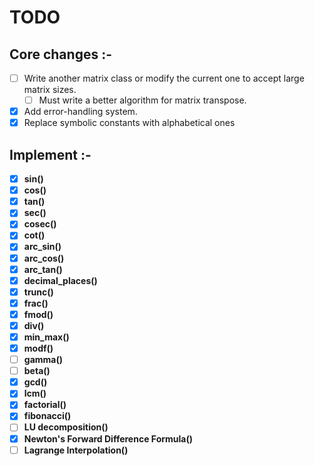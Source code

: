 # TODO

## Core changes :-

- [ ] Write another matrix class or modify the current one to accept large matrix sizes.
  - [ ] Must write a better algorithm for matrix transpose.

- [x] Add error-handling system.
- [x] Replace symbolic constants with alphabetical ones

## Implement :-

- [x] **sin()**
- [x] **cos()**
- [x] **tan()**
- [x] **sec()**
- [x] **cosec()**
- [x] **cot()**
- [x] **arc_sin()**
- [x] **arc_cos()**
- [x] **arc_tan()**
- [x] **decimal_places()**
- [x] **trunc()**
- [x] **frac()**
- [x] **fmod()**
- [x] **div()**
- [x] **min_max()**
- [x] **modf()**
- [ ] **gamma()**
- [ ] **beta()**
- [x] **gcd()**
- [x] **lcm()**
- [x] **factorial()**
- [x] **fibonacci()**
- [ ] **LU decomposition()**
- [x] **Newton's Forward Difference Formula()**
- [ ] **Lagrange Interpolation()**
